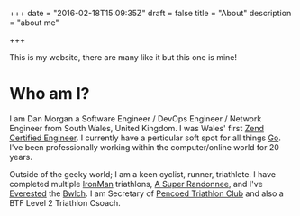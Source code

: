 +++
date = "2016-02-18T15:09:35Z"
draft = false
title = "About"
description = "about me"

+++

This is my website, there are many like it but this one is mine!

# Who am I?

I am Dan Morgan a Software Engineer / DevOps Engineer / Network Engineer from South Wales, United Kingdom. I was Wales' first [Zend Certified Engineer](http://www.zend.com/en/yellow-pages/ZEND002284). I currently have a perticular soft spot for all things [Go](https://golang.org). I've been professionally working within the computer/online world for 20 years.

Outside of the geeky world; I am a keen cyclist, runner, triathlete. I have completed multiple [IronMan](http://www.ironman.com) triathlons, [A Super Randonnee](http://www.audax-club-parisien.com/EN/421.html), and I've [Everested](http://www.everesting.cc/the-rules/) the [Bwlch](http://veloviewer.com/everesting/329707367). I am Secretary of [Pencoed Triathlon Club](http://pencoedtri.club) and also a BTF Level 2 Triathlon Csoach.
